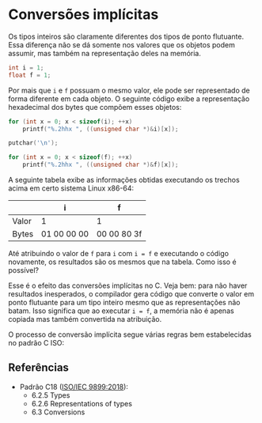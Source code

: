 # Conversões implícitas

Os tipos inteiros são claramente diferentes dos tipos de ponto flutuante. Essa
diferença não se dá somente nos valores que os objetos podem assumir, mas também
na representação deles na memória.

```c
int i = 1;
float f = 1;
```

Por mais que `i` e `f` possuam o mesmo valor, ele pode ser representado de forma
diferente em cada objeto. O seguinte código exibe a representação hexadecimal
dos bytes que compõem esses objetos:

```c
for (int x = 0; x < sizeof(i); ++x)
    printf("%.2hhx ", ((unsigned char *)&i)[x]);

putchar('\n');

for (int x = 0; x < sizeof(f); ++x)
    printf("%.2hhx ", ((unsigned char *)&f)[x]);
```

<!-- ? Esse código funciona em qualquer implementação? -->

A seguinte tabela exibe as informações obtidas executando os trechos acima em
certo sistema Linux x86-64:

|       | i           | f           |
| ----- | ----------- | ----------- |
| Valor | 1           | 1           |
| Bytes | 01 00 00 00 | 00 00 80 3f |

Até atribuindo o valor de `f` para `i` com `i = f` e executando o código
novamente, os resultados são os mesmos que na tabela. Como isso é possível?

Esse é o efeito das conversões implícitas no C. Veja bem: para não haver
resultados inesperados, o compilador gera código que converte o valor em ponto
flutuante para um tipo inteiro mesmo que as representações não batam. Isso
significa que ao executar `i = f`, a memória não é apenas copiada mas também
convertida na atribuição.

O processo de conversão implícita segue várias regras bem estabelecidas no
padrão C ISO:

<!-- TODO: Colocar as regras aqui -->

<!-- TODO: Explicar como usar casts para evitar conversões implícitas -->



## Referências

- Padrão C18 ([ISO/IEC 9899:2018](https://www.iso.org/standard/74528.html)):
  - 6.2.5 Types
  - 6.2.6 Representations of types
  - 6.3 Conversions
